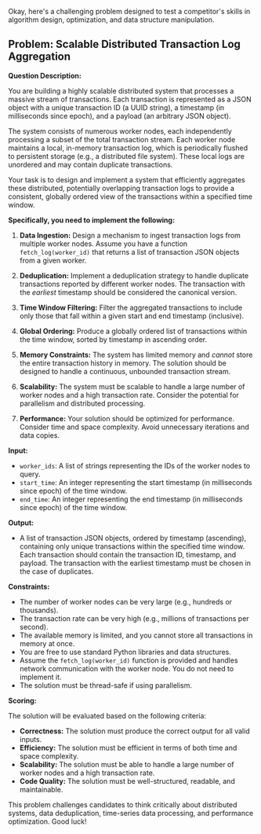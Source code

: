 Okay, here's a challenging problem designed to test a competitor's skills in algorithm design, optimization, and data structure manipulation.

## Problem: Scalable Distributed Transaction Log Aggregation

**Question Description:**

You are building a highly scalable distributed system that processes a massive stream of transactions. Each transaction is represented as a JSON object with a unique transaction ID (a UUID string), a timestamp (in milliseconds since epoch), and a payload (an arbitrary JSON object).

The system consists of numerous worker nodes, each independently processing a subset of the total transaction stream. Each worker node maintains a local, in-memory transaction log, which is periodically flushed to persistent storage (e.g., a distributed file system). These local logs are unordered and may contain duplicate transactions.

Your task is to design and implement a system that efficiently aggregates these distributed, potentially overlapping transaction logs to provide a consistent, globally ordered view of the transactions within a specified time window.

**Specifically, you need to implement the following:**

1.  **Data Ingestion:** Design a mechanism to ingest transaction logs from multiple worker nodes.  Assume you have a function `fetch_log(worker_id)` that returns a list of transaction JSON objects from a given worker.

2.  **Deduplication:** Implement a deduplication strategy to handle duplicate transactions reported by different worker nodes. The transaction with the *earliest* timestamp should be considered the canonical version.

3.  **Time Window Filtering:** Filter the aggregated transactions to include only those that fall within a given start and end timestamp (inclusive).

4.  **Global Ordering:**  Produce a globally ordered list of transactions within the time window, sorted by timestamp in ascending order.

5.  **Memory Constraints:** The system has limited memory and *cannot* store the entire transaction history in memory. The solution should be designed to handle a continuous, unbounded transaction stream.

6.  **Scalability:** The system must be scalable to handle a large number of worker nodes and a high transaction rate. Consider the potential for parallelism and distributed processing.

7.  **Performance:** Your solution should be optimized for performance.  Consider time and space complexity.  Avoid unnecessary iterations and data copies.

**Input:**

*   `worker_ids`: A list of strings representing the IDs of the worker nodes to query.
*   `start_time`: An integer representing the start timestamp (in milliseconds since epoch) of the time window.
*   `end_time`: An integer representing the end timestamp (in milliseconds since epoch) of the time window.

**Output:**

*   A list of transaction JSON objects, ordered by timestamp (ascending), containing only unique transactions within the specified time window.  Each transaction should contain the transaction ID, timestamp, and payload. The transaction with the earliest timestamp must be chosen in the case of duplicates.

**Constraints:**

*   The number of worker nodes can be very large (e.g., hundreds or thousands).
*   The transaction rate can be very high (e.g., millions of transactions per second).
*   The available memory is limited, and you cannot store all transactions in memory at once.
*   You are free to use standard Python libraries and data structures.
*   Assume the `fetch_log(worker_id)` function is provided and handles network communication with the worker node. You do not need to implement it.
*   The solution must be thread-safe if using parallelism.

**Scoring:**

The solution will be evaluated based on the following criteria:

*   **Correctness:** The solution must produce the correct output for all valid inputs.
*   **Efficiency:** The solution must be efficient in terms of both time and space complexity.
*   **Scalability:** The solution must be able to handle a large number of worker nodes and a high transaction rate.
*   **Code Quality:** The solution must be well-structured, readable, and maintainable.

This problem challenges candidates to think critically about distributed systems, data deduplication, time-series data processing, and performance optimization. Good luck!
